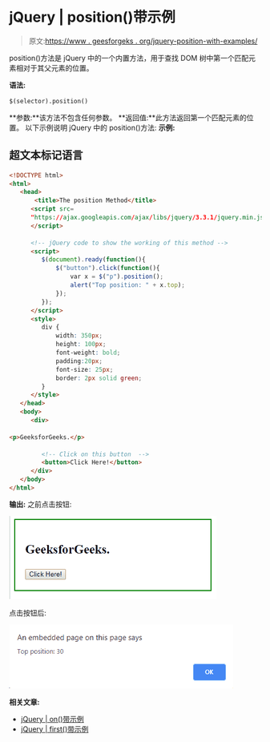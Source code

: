 # jQuery | position()带示例

> 原文:[https://www . geesforgeks . org/jquery-position-with-examples/](https://www.geeksforgeeks.org/jquery-position-with-examples/)

position()方法是 jQuery 中的一个内置方法，用于查找 DOM 树中第一个匹配元素相对于其父元素的位置。

**语法:**

```html
$(selector).position()
```

**参数:**该方法不包含任何参数。
**返回值:**此方法返回第一个匹配元素的位置。
以下示例说明 jQuery 中的 position()方法:
**示例:**

## 超文本标记语言

```html
<!DOCTYPE html>
<html>
   <head>
       <title>The position Method</title>
      <script src=
      "https://ajax.googleapis.com/ajax/libs/jquery/3.3.1/jquery.min.js">
      </script>

      <!-- jQuery code to show the working of this method -->
      <script>
         $(document).ready(function(){
             $("button").click(function(){
                 var x = $("p").position();
                 alert("Top position: " + x.top);
             });
         });
      </script>
      <style>
         div {
             width: 350px;
             height: 100px;
             font-weight: bold;
             padding:20px;
             font-size: 25px;
             border: 2px solid green;
         }
      </style>
   </head>
   <body>
      <div>

<p>GeeksforGeeks.</p>

         <!-- Click on this button  -->
         <button>Click Here!</button>
      </div>
   </body>
</html>
```

**输出:**
之前点击按钮:

![](img/dc64b7df2436ca53f41c728194f092c8.png)

点击按钮后:

![](img/6ca7f6bf7ccaea48ffd0fc16e4494bd3.png)

**相关文章:**

*   [jQuery | on()带示例](https://www.geeksforgeeks.org/jquery-on-with-examples/)
*   [jQuery | first()带示例](https://www.geeksforgeeks.org/jquery-first-with-examples/)